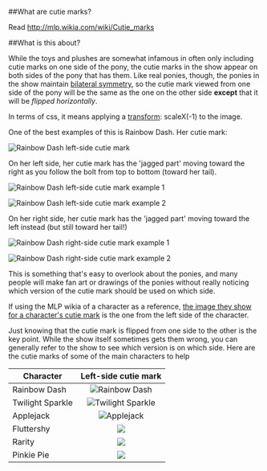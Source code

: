 ##What are cutie marks?

Read http://mlp.wikia.com/wiki/Cutie_marks

##What is this about?

While the toys and plushes are somewhat infamous in often only including cutie marks on one side of the pony, the cutie marks in the show appear on both sides of the pony that has them.  Like real ponies, though, the ponies in the show maintain [bilateral symmetry](https://en.wikipedia.org/wiki/Symmetry_in_biology#Bilateral_symmetry), so the cutie mark viewed from one side of the pony will be the same as the one on the other side **except** that it will be _flipped horizontally_.

In terms of css, it means applying a [transform](https://developer.mozilla.org/en-US/docs/Web/CSS/transform): scaleX(-1) to the image.

One of the best examples of this is Rainbow Dash.  Her cutie mark:

![Rainbow Dash left-side cutie mark](http://vignette1.wikia.nocookie.net/mlp/images/a/a9/AiP_CM_Rainbow_Dash.svg/revision/latest/scale-to-width-down/246?cb=20160715140422)

On her left side, her cutie mark has the 'jagged part' moving toward the right as you follow the bolt from top to bottom (toward her tail).

![Rainbow Dash left-side cutie mark example 1](http://vignette3.wikia.nocookie.net/mlp/images/9/94/Rainbow_Dash_successfully_scares_her_friends_S1E02.png/revision/latest/scale-to-width-down/640?cb=20121127062432)

![Rainbow Dash left-side cutie mark example 2](http://vignette4.wikia.nocookie.net/mlp/images/d/d0/Rainbow_Dash_talks_to_Twilight_S1E01.png/revision/latest/scale-to-width-down/640?cb=20121105032516)

On her right side, her cutie mark has the 'jagged part' moving toward the left instead (but still toward her tail!)

![Rainbow Dash right-side cutie mark example 1](http://vignette1.wikia.nocookie.net/mlp/images/b/b6/Twilight_get_cornered_S1E2.png/revision/latest/scale-to-width-down/640?cb=20130118031257)

![Rainbow Dash right-side cutie mark example 2](http://vignette4.wikia.nocookie.net/mlp/images/6/6c/Fluttershy_and_Rainbow_Dash_catch_Twilight_S01E02.png/revision/latest/scale-to-width-down/640?cb=20111205163155)

This is something that's easy to overlook about the ponies, and many people will make fan art or drawings of the ponies without really noticing which version of the cutie mark should be used on which side.

If using the MLP wikia of a character as a reference, [the image they show for a character's cutie mark](http://mlp.wikia.com/wiki/Cutie_marks/Gallery) is the one from the left side of the character.

Just knowing that the cutie mark is flipped from one side to the other is the key point.  While the show itself sometimes gets them wrong, you can generally refer to the show to see which version is on which side.  Here are the cutie marks of some of the main characters to help

|Character         |Left-side cutie mark|
|------------------|:------------------:|
| Rainbow Dash     |  ![Rainbow Dash](http://vignette1.wikia.nocookie.net/mlp/images/a/a9/AiP_CM_Rainbow_Dash.svg/revision/latest/scale-to-width-down/200?cb=20160715140422) |
| Twilight Sparkle |    ![Twilight Sparkle](http://vignette2.wikia.nocookie.net/mlp/images/1/1f/AiP_CM_Twilight_Sparkle.svg/revision/latest/scale-to-width-down/200?cb=20110805232146)   |
| Applejack | ![Applejack](http://vignette4.wikia.nocookie.net/mlp/images/e/ee/AiP_CM_Applejack.svg/revision/latest/scale-to-width-down/200?cb=20110805224608) |
| Fluttershy | ![](http://vignette1.wikia.nocookie.net/mlp/images/5/5a/AiP_CM_Fluttershy.svg/revision/latest/scale-to-width-down/200?cb=20110805224715) |
| Rarity | ![](http://vignette1.wikia.nocookie.net/mlp/images/2/29/AiP_CM_Rarity.svg/revision/latest/scale-to-width-down/200?cb=20110805225051) |
| Pinkie Pie | ![](http://vignette3.wikia.nocookie.net/mlp/images/3/34/AiP_CM_Pinkie_Pie.svg/revision/latest/scale-to-width-down/200?cb=20110805224817) |
